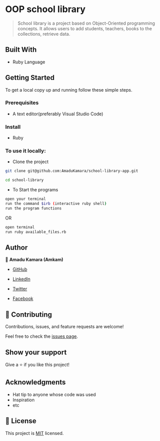 # OOP school library

> School library is a project based on Object-Oriented programming concepts. It allows users to add students, teachers, books to the collections, retrieve data.

## Built With

- Ruby Language

## Getting Started

To get a local copy up and running follow these simple steps.

### Prerequisites
- A text editor(preferably Visual Studio Code)

### Install
- Ruby

### To use it locally:

- Clone the project

```bash 
git clone git@github.com:AmaduKamara/school-library-app.git

cd school-library
```

- To Start the programs
```bash
open your terminal
run the command $irb (interactive ruby shell)
run the program functions
```

OR 

```bash
open terminal
run ruby available_files.rb
```

## Author

👤 **Amadu Kamara (Amkam)**

- [GitHub](https://github.com/AmaduKamara)

- [LinkedIn](https://www.linkedin.com/in/amadu-kamara-3b60a25b)

- [Twitter](https://twitter.com/DevAmkam)

- [Facebook](https://www.facebook.com/amadus.kamara.7)

## 🤝 Contributing

Contributions, issues, and feature requests are welcome!

Feel free to check the [issues page](https://github.com/AmaduKamara/school-library-oop/issues).

## Show your support

Give a ⭐️ if you like this project!

## Acknowledgments

- Hat tip to anyone whose code was used
- Inspiration
- etc

## 📝 License

This project is [MIT](./MIT.md) licensed.
